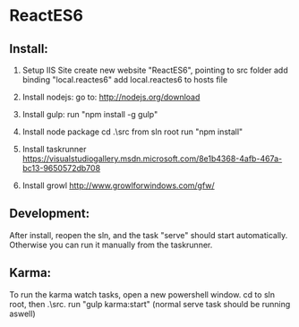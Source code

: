 ﻿# ReactES6

Install:
---------
1. Setup IIS Site
	create new website "ReactES6", pointing to src folder
	add binding "local.reactes6"
	add local.reactes6 to hosts file

2. Install nodejs: 
	go to: http://nodejs.org/download

3. Install gulp:
	run "npm install -g gulp"

4. Install node package
	cd .\src from sln root
	run "npm install"

5. Install taskrunner
	https://visualstudiogallery.msdn.microsoft.com/8e1b4368-4afb-467a-bc13-9650572db708

6. Install growl
	http://www.growlforwindows.com/gfw/

Development:
----------
After install, reopen the sln, and the task "serve" should start automatically.
Otherwise you can run it manually from the taskrunner.

Karma:
----------
To run the karma watch tasks, open a new powershell window.
cd to sln root, then .\src.
run "gulp karma:start"
(normal serve task should be running aswell)
